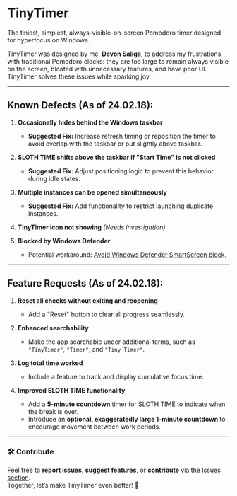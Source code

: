 # TinyTimer

The tiniest, simplest, always-visible-on-screen Pomodoro timer designed for hyperfocus on Windows.

TinyTimer was designed by me, **Devon Saliga**, to address my frustrations with traditional Pomodoro clocks: they are too large to remain always visible on the screen, bloated with unnecessary features, and have poor UI. TinyTimer solves these issues while sparking joy.

---

## Known Defects (As of 24.02.18):

1. **Occasionally hides behind the Windows taskbar**  
   - **Suggested Fix:** Increase refresh timing or reposition the timer to avoid overlap with the taskbar or put slightly above taskbar. 

2. **SLOTH TIME shifts above the taskbar if "Start Time" is not clicked**  
   - **Suggested Fix:** Adjust positioning logic to prevent this behavior during idle states.

3. **Multiple instances can be opened simultaneously**  
   - **Suggested Fix:** Add functionality to restrict launching duplicate instances.

4. **TinyTimer icon not showing** *(Needs investigation)*  

5. **Blocked by Windows Defender**  
   - Potential workaround: [Avoid Windows Defender SmartScreen block](https://stackoverflow.com/questions/48946680/how-to-avoid-the-windows-defender-smartscreen-prevented-an-unrecognized-app-fro/66582477#66582477).

---

## Feature Requests (As of 24.02.18):

1. **Reset all checks without exiting and reopening**  
   - Add a "Reset" button to clear all progress seamlessly.

2. **Enhanced searchability**  
   - Make the app searchable under additional terms, such as `"TinyTimer"`, `"Timer"`, and `"Tiny Timer"`.

3. **Log total time worked**  
   - Include a feature to track and display cumulative focus time.

4. **Improved SLOTH TIME functionality**  
   - Add a **5-minute countdown** timer for SLOTH TIME to indicate when the break is over.  
   - Introduce an **optional, exaggeratedly large 1-minute countdown** to encourage movement between work periods.

---

### 🛠 Contribute  
Feel free to **report issues**, **suggest features**, or **contribute** via the [Issues section](https://github.com/YOUR_REPO/issues).  
Together, let’s make TinyTimer even better! 🚀
